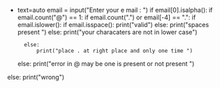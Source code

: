 
* text=auto
email = input("Enter your e mail : ")
if email[0].isalpha():
    if email.count("@") == 1:
        if email.count(".") or email[-4] == ".":
            if email.islower():
                if email.isspace():
                    print("valid")
                else:
                    print("spaces present ")
            else:
                print("your characaters are not in lower case")

        else:
            print("place . at right place and only one time ")

    else:
        print("error in @ may be one is present or not present ")

else:
    print("wrong")
